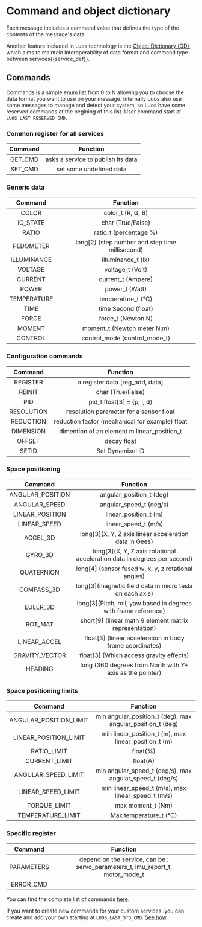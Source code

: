 # Command and object dictionary

Each message includes a command value that defines the type of the contents of the message's data.

Another feature included in Luos technology is the [Object Dictionary (OD)](./command.md), which aims to maintain interoperability of data format and command type between <span class="cust_tooltip">services<span class="cust_tooltiptext">{{service_def}}</span></span>.

## Commands

Commands is a simple enum list from 0 to N allowing you to choose the data format you want to use on your message.
Internally Luos also use some messages to manage and detect your system, so Luos have some reserved commands at the begining of this list.
User command start at `LUOS_LAST_RESERVED_CMD`.

### Common register for all services

| Command | Function |
| :---: | :---: |
| GET_CMD | asks a service to publish its data |
| SET_CMD | set some undefined data |

### Generic data
| Command | Function |
| :---: | :---: |
| COLOR| color_t (R, G, B)|
| IO_STATE| char (True/False)|
| RATIO| ratio_t (percentage %)|
| PEDOMETER| long\[2\] (step number and step time millisecond)|
| ILLUMINANCE| illuminance_t (lx)|
| VOLTAGE| voltage_t (Volt)|
| CURRENT| current_t (Ampere)|
| POWER| power_t (Watt)|
| TEMPERATURE| temperature_t (°C)|
| TIME| time Second (float)|
| FORCE| force_t (Newton N)|
| MOMENT| moment_t (Newton meter N.m)|
| CONTROL| control_mode (control_mode_t)|

### Configuration commands
| Command | Function |
| :---: | :---: |
| REGISTER | a register data \[reg_add, data\] |
| REINIT | char (True/False) |
| PID | pid_t float\[3\] = {p, i, d} |
| RESOLUTION | resolution parameter for a sensor float |
| REDUCTION | reduction factor (mechanical for example) float |
| DIMENSION | dimention of an element m linear_position_t |
| OFFSET | decay float |
| SETID | Set Dynamixel ID |

### Space positioning
| Command | Function |
| :---: | :---: |
| ANGULAR_POSITION | angular_position_t (deg) |
| ANGULAR_SPEED | angular_speed_t (deg/s) |
| LINEAR_POSITION | linear_position_t (m) |
| LINEAR_SPEED | linear_speed_t (m/s) |
| ACCEL_3D | long\[3\](X, Y, Z axis linear acceleration data in Gees) |
| GYRO_3D | long\[3\](X, Y, Z axis rotational acceleration data in degrees per second) |
| QUATERNION | long\[4\] (sensor fused w, x, y, z rotational angles) |
| COMPASS_3D | long\[3\](magnetic field data in micro tesla on each axis) |
| EULER_3D | long\[3\](Pitch, roll, yaw based in degrees with frame reference) |
| ROT_MAT | short\[9\] (linear math 9 element matrix representation) |
| LINEAR_ACCEL | float\[3\] (linear acceleration in body frame coordinates) |
| GRAVITY_VECTOR | float\[3\] (Which access gravity effects) |
| HEADING | long (360 degrees from North with Y+ axis as the pointer) |

### Space positioning limits
| Command | Function |
| :---: | :---: |
| ANGULAR_POSITION_LIMIT | min angular_position_t (deg), max angular_position_t (deg) |
| LINEAR_POSITION_LIMIT | min linear_position_t (m), max linear_position_t (m) |
| RATIO_LIMIT | float(%) |
| CURRENT_LIMIT | float(A) |
| ANGULAR_SPEED_LIMIT | min angular_speed_t (deg/s), max angular_speed_t (deg/s) |
| LINEAR_SPEED_LIMIT | min linear_speed_t (m/s), max linear_speed_t (m/s) |
| TORQUE_LIMIT | max moment_t (Nm) |
| TEMPERATURE_LIMIT | Max temperature_t (°C) |

### Specific register
| Command | Function |
| :---: | :---: |
| PARAMETERS | depend on the service, can be : servo_parameters_t, imu_report_t, motor_mode_t|
| ERROR_CMD | |


You can find the complete list of commands <a href="https://github.com/Luos-io/Luos/blob/master/inc/luos_list.h" target = "_blank">here</a>.

If you want to create new commands for your custom services, you can create and add your own starting at `LUOS_LAST_STD_CMD`. [See how](../../tutorials/tutorials.md).

